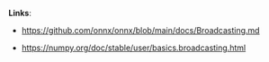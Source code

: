 **Links**:

- https://github.com/onnx/onnx/blob/main/docs/Broadcasting.md

- https://numpy.org/doc/stable/user/basics.broadcasting.html


